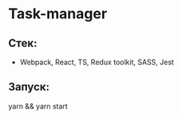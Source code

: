 # Task-manager
## Стек: 
- Webpack, React, TS, Redux toolkit, SASS, Jest
## Запуск:
yarn && yarn start